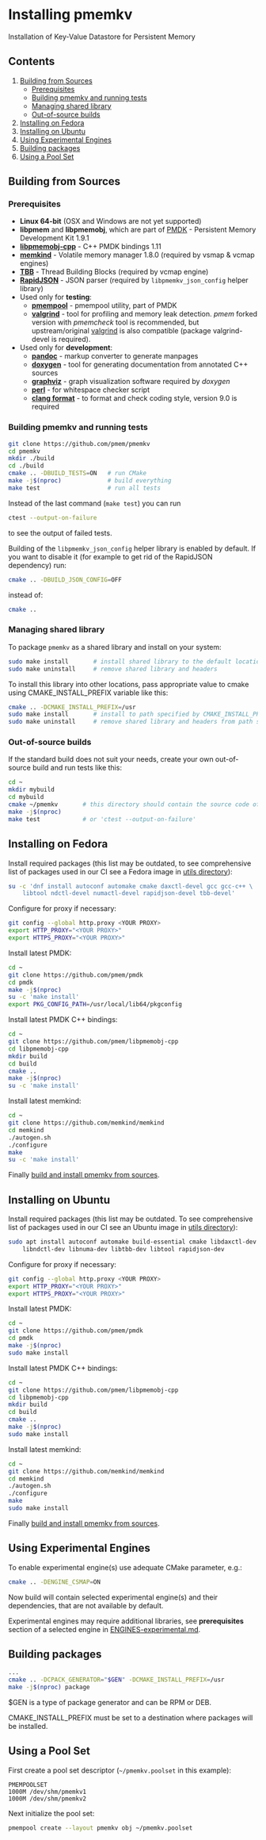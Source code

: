 # Installing pmemkv

Installation of Key-Value Datastore for Persistent Memory

## Contents

1. [Building from Sources](#building-from-sources)
	- [Prerequisites](#prerequisites)
	- [Building pmemkv and running tests](#building-pmemkv-and-running-tests)
	- [Managing shared library](#managing-shared-library)
	- [Out-of-source builds](#out-of-source-builds)
2. [Installing on Fedora](#installing-on-fedora)
3. [Installing on Ubuntu](#installing-on-ubuntu)
4. [Using Experimental Engines](#using-experimental-engines)
5. [Building packages](#building-packages)
6. [Using a Pool Set](#using-a-pool-set)

## Building from Sources

### Prerequisites

* **Linux 64-bit** (OSX and Windows are not yet supported)
* **libpmem** and **libpmemobj**, which are part of [PMDK](https://github.com/pmem/pmdk) - Persistent Memory Development Kit 1.9.1
* [**libpmemobj-cpp**](https://github.com/pmem/libpmemobj-cpp) - C++ PMDK bindings 1.11
* [**memkind**](https://github.com/memkind/memkind) - Volatile memory manager 1.8.0 (required by vsmap & vcmap engines)
* [**TBB**](https://github.com/01org/tbb) - Thread Building Blocks (required by vcmap engine)
* [**RapidJSON**](https://github.com/tencent/rapidjson) - JSON parser (required by `libpmemkv_json_config` helper library)
* Used only for **testing**:
	* [**pmempool**](https://github.com/pmem/pmdk/tree/master/src/tools/pmempool) - pmempool utility, part of PMDK
	* [**valgrind**](https://github.com/pmem/valgrind) - tool for profiling and memory leak detection. *pmem* forked version with *pmemcheck*
		tool is recommended, but upstream/original [valgrind](https://valgrind.org/) is also compatible (package valgrind-devel is required).
* Used only for **development**:
	* [**pandoc**](https://pandoc.org/) - markup converter to generate manpages
	* [**doxygen**](http://www.doxygen.nl/) - tool for generating documentation from annotated C++ sources
	* [**graphviz**](https://www.graphviz.org/) - graph visualization software required by _doxygen_
	* [**perl**](https://www.perl.org/) - for whitespace checker script
	* [**clang format**](https://clang.llvm.org/docs/ClangFormat.html) - to format and check coding style, version 9.0 is required

### Building pmemkv and running tests

```sh
git clone https://github.com/pmem/pmemkv
cd pmemkv
mkdir ./build
cd ./build
cmake .. -DBUILD_TESTS=ON   # run CMake
make -j$(nproc)             # build everything
make test                   # run all tests
```

Instead of the last command (`make test`) you can run

```sh
ctest --output-on-failure
```

to see the output of failed tests.

Building of the `libpmemkv_json_config` helper library is enabled by default.
If you want to disable it (for example to get rid of the RapidJSON dependency)
run:

```sh
cmake .. -DBUILD_JSON_CONFIG=OFF
```

instead of:

```sh
cmake ..
```

### Managing shared library

To package `pmemkv` as a shared library and install on your system:

```sh
sudo make install		# install shared library to the default location: /usr/local
sudo make uninstall		# remove shared library and headers
```

To install this library into other locations, pass appropriate value to cmake
using CMAKE_INSTALL_PREFIX variable like this:

```sh
cmake .. -DCMAKE_INSTALL_PREFIX=/usr
sudo make install		# install to path specified by CMAKE_INSTALL_PREFIX
sudo make uninstall		# remove shared library and headers from path specified by CMAKE_INSTALL_PREFIX
```

### Out-of-source builds

If the standard build does not suit your needs, create your own
out-of-source build and run tests like this:

```sh
cd ~
mkdir mybuild
cd mybuild
cmake ~/pmemkv       # this directory should contain the source code of pmemkv
make -j$(nproc)
make test            # or 'ctest --output-on-failure'
```

## Installing on Fedora

Install required packages (this list may be outdated, to see comprehensive list of packages
used in our CI see a Fedora image in [utils directory](./utils/docker/images/)):

```sh
su -c 'dnf install autoconf automake cmake daxctl-devel gcc gcc-c++ \
	libtool ndctl-devel numactl-devel rapidjson-devel tbb-devel'
```

Configure for proxy if necessary:

```sh
git config --global http.proxy <YOUR PROXY>
export HTTP_PROXY="<YOUR PROXY>"
export HTTPS_PROXY="<YOUR PROXY>"
```

Install latest PMDK:

```sh
cd ~
git clone https://github.com/pmem/pmdk
cd pmdk
make -j$(nproc)
su -c 'make install'
export PKG_CONFIG_PATH=/usr/local/lib64/pkgconfig
```

Install latest PMDK C++ bindings:

```sh
cd ~
git clone https://github.com/pmem/libpmemobj-cpp
cd libpmemobj-cpp
mkdir build
cd build
cmake ..
make -j$(nproc)
su -c 'make install'
```

Install latest memkind:

```sh
cd ~
git clone https://github.com/memkind/memkind
cd memkind
./autogen.sh
./configure
make
su -c 'make install'
```

Finally [build and install pmemkv from sources](#building-from-sources).

## Installing on Ubuntu

Install required packages (this list may be outdated. To see comprehensive list of packages
used in our CI see an Ubuntu image in [utils directory](./utils/docker/images/)):

```sh
sudo apt install autoconf automake build-essential cmake libdaxctl-dev \
	libndctl-dev libnuma-dev libtbb-dev libtool rapidjson-dev
```

Configure for proxy if necessary:

```sh
git config --global http.proxy <YOUR PROXY>
export HTTP_PROXY="<YOUR PROXY>"
export HTTPS_PROXY="<YOUR PROXY>"
```

Install latest PMDK:

```sh
cd ~
git clone https://github.com/pmem/pmdk
cd pmdk
make -j$(nproc)
sudo make install
```

Install latest PMDK C++ bindings:

```sh
cd ~
git clone https://github.com/pmem/libpmemobj-cpp
cd libpmemobj-cpp
mkdir build
cd build
cmake ..
make -j$(nproc)
sudo make install
```

Install latest memkind:

```sh
cd ~
git clone https://github.com/memkind/memkind
cd memkind
./autogen.sh
./configure
make
sudo make install
```

Finally [build and install pmemkv from sources](#building-from-sources).

## Using Experimental Engines

To enable experimental engine(s) use adequate CMake parameter, e.g.:

```sh
cmake .. -DENGINE_CSMAP=ON
```

Now build will contain selected experimental engine(s) and their dependencies, that are not available by default.

Experimental engines may require additional libraries, see **prerequisites** section of a selected
engine in [ENGINES-experimental.md](doc/ENGINES-experimental.md).

## Building packages

```sh
...
cmake .. -DCPACK_GENERATOR="$GEN" -DCMAKE_INSTALL_PREFIX=/usr
make -j$(nproc) package
```

$GEN is a type of package generator and can be RPM or DEB.

CMAKE_INSTALL_PREFIX must be set to a destination where packages will be installed.

## Using a Pool Set

First create a pool set descriptor (`~/pmemkv.poolset` in this example):

```
PMEMPOOLSET
1000M /dev/shm/pmemkv1
1000M /dev/shm/pmemkv2
```

Next initialize the pool set:

```sh
pmempool create --layout pmemkv obj ~/pmemkv.poolset
```
